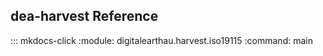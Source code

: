 
## dea-harvest Reference


::: mkdocs-click
    :module: digitalearthau.harvest.iso19115
    :command: main

